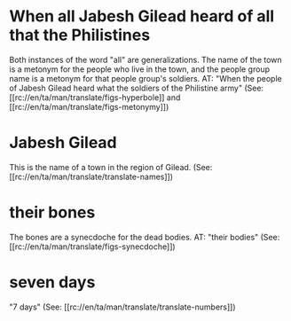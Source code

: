 # When all Jabesh Gilead heard of all that the Philistines

Both instances of the word "all" are generalizations. The name of the town is a metonym for the people who live in the town, and the people group name is a metonym for that people group's soldiers. AT: "When the people of Jabesh Gilead heard what the soldiers of the Philistine army" (See: [[rc://en/ta/man/translate/figs-hyperbole]] and [[rc://en/ta/man/translate/figs-metonymy]])

# Jabesh Gilead

This is the name of a town in the region of Gilead. (See: [[rc://en/ta/man/translate/translate-names]])

# their bones

The bones are a synecdoche for the dead bodies. AT: "their bodies" (See: [[rc://en/ta/man/translate/figs-synecdoche]])

# seven days

"7 days" (See: [[rc://en/ta/man/translate/translate-numbers]])